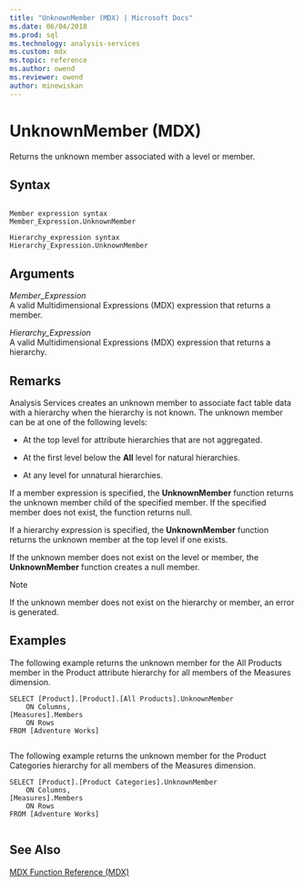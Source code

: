 ```yaml
---
title: "UnknownMember (MDX) | Microsoft Docs"
ms.date: 06/04/2018
ms.prod: sql
ms.technology: analysis-services
ms.custom: mdx
ms.topic: reference
ms.author: owend
ms.reviewer: owend
author: minewiskan
---
```

# UnknownMember (MDX)


  Returns the unknown member associated with a level or member.  
  
## Syntax  
  
```  
  
Member expression syntax  
Member_Expression.UnknownMember  
  
Hierarchy_expression syntax  
Hierarchy_Expression.UnknownMember  
```  
  
## Arguments  
 *Member_Expression*  
 A valid Multidimensional Expressions (MDX) expression that returns a member.  
  
 *Hierarchy_Expression*  
 A valid Multidimensional Expressions (MDX) expression that returns a hierarchy.  
  
## Remarks  
 Analysis Services creates an unknown member to associate fact table data with a hierarchy when the hierarchy is not known. The unknown member can be at one of the following levels:  
  
-   At the top level for attribute hierarchies that are not aggregated.  
  
-   At the first level below the **All** level for natural hierarchies.  
  
-   At any level for unnatural hierarchies.  
  
 If a member expression is specified, the **UnknownMember** function returns the unknown member child of the specified member. If the specified member does not exist, the function returns null.  
  
 If a hierarchy expression is specified, the **UnknownMember** function returns the unknown member at the top level if one exists.  
  
 If the unknown member does not exist on the level or member, the **UnknownMember** function creates a null member.  
  
> [!NOTE]  
>  If the unknown member does not exist on the hierarchy or member, an error is generated.  
  
## Examples  
 The following example returns the unknown member for the All Products member in the Product attribute hierarchy for all members of the Measures dimension.  
  
```  
SELECT [Product].[Product].[All Products].UnknownMember  
    ON Columns,  
[Measures].Members  
    ON Rows  
FROM [Adventure Works]  
  
```  
  
 The following example returns the unknown member for the Product Categories hierarchy for all members of the Measures dimension.  
  
```  
SELECT [Product].[Product Categories].UnknownMember  
    ON Columns,  
[Measures].Members  
    ON Rows  
FROM [Adventure Works]  
  
```  
  
## See Also  
 [MDX Function Reference &#40;MDX&#41;](../mdx/mdx-function-reference-mdx.md)  
  
  
